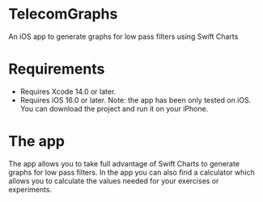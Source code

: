 # TelecomGraphs
An iOS app to generate graphs for low pass filters using Swift Charts

# Requirements
- Requires Xcode 14.0 or later.
- Requires iOS 16.0 or later.
Note: the app has been only tested on iOS.
You can download the project and run it on your iPhone.

# The app
The app allows you to take full advantage of Swift Charts to generate graphs for low pass filters.
In the app you can also find a calculator which allows you to calculate the values needed for your exercises or experiments.

